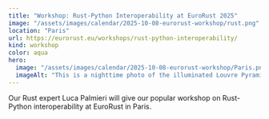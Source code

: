 ```yaml
---
title: "Workshop: Rust-Python Inter­operability at EuroRust 2025"
image: "/assets/images/calendar/2025-10-08-eurorust-workshop/rust.png"
location: "Paris"
url: https://eurorust.eu/workshops/rust-python-interoperability/
kind: workshop
color: aqua
hero:
  image: "/assets/images/calendar/2025-10-08-eurorust-workshop/Paris.png"
  imageAlt: "This is a nighttime photo of the illuminated Louvre Pyramid in Paris"
---
```


Our Rust expert Luca Palmieri will give our popular workshop on Rust-Python interoperability at EuroRust in Paris.
